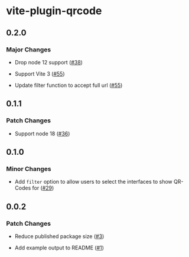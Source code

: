 # vite-plugin-qrcode

## 0.2.0

### Major Changes

- Drop node 12 support ([#38](https://github.com/svitejs/vite-plugin-qrcode/pull/38))

* Support Vite 3 ([#55](https://github.com/svitejs/vite-plugin-qrcode/pull/55))

- Update filter function to accept full url ([#55](https://github.com/svitejs/vite-plugin-qrcode/pull/55))

## 0.1.1

### Patch Changes

- Support node 18 ([#36](https://github.com/svitejs/vite-plugin-qrcode/pull/36))

## 0.1.0

### Minor Changes

- Add `filter` option to allow users to select the interfaces to show QR-Codes for ([#29](https://github.com/svitejs/vite-plugin-qrcode/pull/29))

## 0.0.2

### Patch Changes

- Reduce published package size ([#3](https://github.com/svitejs/vite-plugin-qrcode/pull/3))

* Add example output to README ([#1](https://github.com/svitejs/vite-plugin-qrcode/pull/1))
